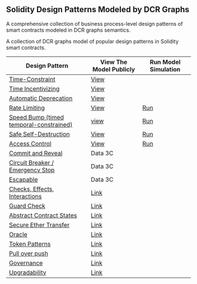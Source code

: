 ## Solidity Design Patterns Modeled by DCR Graphs

A comprehensive collection of business process-level design patterns of smart contracts modeled in DCR graphs semantics.

A collection of DCR graphs model of popular design patterns in Solidity smart contracts.

| Design Pattern                                                                         | View The Model Publicly                                                               | Run Model Simulation                                                       |
| -------------------------------------------------------------------------------------- | ------------------------------------------------------------------------------------- | -------------------------------------------------------------------------- |
| [Time-Constraint](/design-pattern-models/time-constraint.md)                           | [View](https://dcrgraphs.net/tool/main/Graph?id=db8ca57a-5808-46a8-9c8d-b74c640a0d81) |
| [Time Incentivizing](/design-pattern-models/time-incentivizing.md)                     | [View](https://dcrgraphs.net/tool/main/Graph?id=e7ee7bd3-99a3-40a7-bbb7-09e00da6e2c4) |
| [Automatic Deprecation](/design-pattern-models/automatic-deprecation.md)               | [View](https://dcrgraphs.net/tool/main/Graph?id=2f318f9f-8696-4237-89bd-177692439328) |
| [Rate Limiting](/design-pattern-models/rate-limiting.md)                               | [View](https://dcrgraphs.net/tool/main/Graph?id=00307896-5158-418e-bd05-20b90c57f05c) | [Run](https://sim.dcrgraphs.net?code=00307896-5158-418e-bd05-20b90c57f05c) |
| [Speed Bump (timed temporal-constrained)](/design-pattern-models/speed-bump.md)        | [view](https://dcrgraphs.net/tool/main/Graph?id=adcc8b39-de19-45c8-acb6-70f2bcbbc9e6) | [Run](https://sim.dcrgraphs.net?code=adcc8b39-de19-45c8-acb6-70f2bcbbc9e6) |
| [Safe Self-Destruction](/design-pattern-models/safe-self-destruction.md)               | [View]()                                                                              | [Run](https://sim.dcrgraphs.net?code=983d043a-45f2-46c2-b863-a4bae3b42af1) |
| [Access Control](/design-pattern-models/access-control.md)                             | [View](https://dcrgraphs.net/tool/main/Graph?id=b5d35894-e109-4e38-8b5d-c781ebe7b3cc) | [Run](https://sim.dcrgraphs.net?code=b5d35894-e109-4e38-8b5d-c781ebe7b3cc) |
| [Commit and Reveal](/design-pattern-models/commit-and-reveal.md)                       | Data 3C                                                                               |
| [Circuit Breaker / Emergency Stop](/design-pattern-models/circuit-breaker.md)          | Data 3C                                                                               |
| [Escapable](/design-pattern-models/escapable.md)                                       | Data 3C                                                                               |
| [Checks, Effects, Interactions](/design-pattern-models/checks-effects-interactions.md) | [Link](https://dcrgraphs.net/tool/main/Graph?id=ec253dfe-6989-42f9-b0d3-252ca8554b97) |
| [Guard Check](/design-pattern-models/guard-check.md)                                   | [Link](https://dcrgraphs.net/tool/main/Graph?id=f3544df8-edac-433f-9047-245b7b717888) |
| [Abstract Contract States](/design-pattern-models/abstract-contract-states.md)         | [Link](https://dcrgraphs.net/tool/main/Graph?id=281ec871-a868-49dc-8988-b599dae52562) |
| [Secure Ether Transfer](/design-pattern-models/secure-ether-transfer.md)               | [Link](https://dcrgraphs.net/tool/main/Graph?id=35fa88cb-1bfb-4aad-97bd-e2ae9c8be5fb) |
| [Oracle](/design-pattern-models/oracle.md)                                             | [Link](https://dcrgraphs.net/tool/main/Graph?id=35fa88cb-1bfb-4aad-97bd-e2ae9c8be5fb) |
| [Token Patterns](/design-pattern-models/token-patterns.md)                             | [Link](https://dcrgraphs.net/tool/main/Graph?id=41157b2a-d8ce-4832-8994-c54839987b91) |
| [Pull over push](/design-pattern-models/pull-over-push.md)                             | [Link](https://dcrgraphs.net/tool/main/Graph?id=41157b2a-d8ce-4832-8994-c54839987b91) |
| [Governance](/design-pattern-models/governance.md)                                     | [Link](https://dcrgraphs.net/tool/main/Graph?id=341dab9d-3bec-4164-80f1-4ee6543863f4) |
| [Upgradability](/design-pattern-models/upgradability.md)                               | [Link](https://dcrgraphs.net/tool/main/Graph?id=e7ee7bd3-99a3-40a7-bbb7-09e00da6e2c4) |
